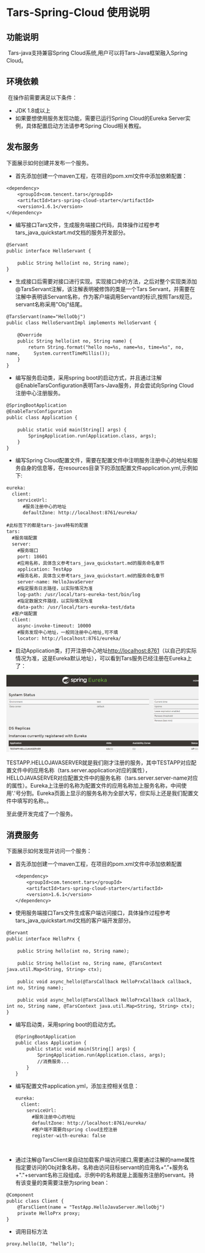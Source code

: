 # Tars-Spring-Cloud 使用说明

## 功能说明

​ Tars-java支持兼容Spring Cloud系统,用户可以将Tars-Java框架融入Spring Cloud。

## 环境依赖

​ 在操作前需要满足以下条件：

* JDK 1.8或以上
* 如果要想使用服务发现功能，需要已运行Spring Cloud的Eureka Server实例，具体配置启动方法请参考Spring Cloud相关教程。

## 发布服务

下面展示如何创建并发布一个服务。

* 首先添加创建一个maven工程，在项目的pom.xml文件中添加依赖配置：

```text
<dependency>
    <groupId>com.tencent.tars</groupId>
    <artifactId>tars-spring-cloud-starter</artifactId>
    <version>1.6.1</version>
</dependency>
```

* 编写接口Tars文件，生成服务端接口代码，具体操作过程参考tars\_java\_quickstart.md文档的服务开发部分。

```text
@Servant
public interface HelloServant {

	public String hello(int no, String name);          
}
```

* 生成接口后需要对接口进行实现。实现接口中的方法，之后对整个实现类添加@TarsServant注解，该注解表明被修饰的类是一个Tars Servant，并需要在注解中表明该Servant名称，作为客户端调用Servant的标识,按照Tars规范，servant名称采用"Obj"结尾。

```text
@TarsServant(name="HelloObj")
public class HelloServantImpl implements HelloServant {

    @Override
    public String hello(int no, String name) {
        return String.format("hello no=%s, name=%s, time=%s", no, name,     System.currentTimeMillis());
    }
}
```

* 编写服务启动类，采用spring boot的启动方式，并且通过注解@EnableTarsConfiguration表明Tars-Java服务，并会尝试向Spring Cloud注册中心注册服务。

```text
@SpringBootApplication
@EnableTarsConfiguration
public class Application {

    public static void main(String[] args) {
        SpringApplication.run(Application.class, args);
    }
}
```

* 编写Spring Cloud配置文件，需要在配置文件中注明服务注册中心的地址和服务自身的信息等，在resources目录下的添加配置文件application.yml,示例如下:

```text
eureka:
  client:
    serviceUrl:
      #服务注册中心的地址
	  defaultZone: http://localhost:8761/eureka/

#此标签下的都是tars-java特有的配置
tars:    
  #服务端配置
  server:
    #服务端口
    port: 18601 
    #应用名称，具体含义参考tars_java_quickstart.md的服务命名章节
    application: TestApp
    #服务名称，具体含义参考tars_java_quickstart.md的服务命名章节
    server-name: HelloJavaServer
    #指定服务日志路径，以实际情况为准
    log-path: /usr/local/tars-eureka-test/bin/log
    #指定数据文件路径，以实际情况为准
    data-path: /usr/local/tars-eureka-test/data
  #客户端配置
  client:
    async-invoke-timeout: 10000
    #服务发现中心地址，一般同注册中心地址,可不填
    locator: http://localhost:8761/eureka/
```

* 启动Application类，打开注册中心地址[http://localhost:8761](http://localhost:8761/)（以自己的实际情况为准，这是Eureka默认地址），可以看到Tars服务已经注册在Eureka上了：

![](../../.gitbook/assets/eureka-tars-java.png)

TESTAPP.HELLOJAVASERVER就是我们刚才注册的服务，其中TESTAPP对应配置文件中的应用名称（tars.server.application对应的属性），HELLOJAVASERVER对应配置文件中的服务名称（tars.server.server-name对应的属性）。Eureka上注册的名称为配置文件的应用名称加上服务名称，中间使用'.'号分割。Eureka页面上显示的服务名称为全部大写，但实际上还是我们配置文件中填写的名称。。

至此便开发完成了一个服务。

## 消费服务

下面展示如何发现并访问一个服务：

* 首先添加创建一个maven工程，在项目的pom.xml文件中添加依赖配置

  ```text
  <dependency>
      <groupId>com.tencent.tars</groupId>
      <artifactId>tars-spring-cloud-starter</artifactId>
      <version>1.6.1</version>
  </dependency>
  ```

* 使用服务端接口Tars文件生成客户端访问接口，具体操作过程参考tars\_java\_quickstart.md文档的客户端开发部分。

```text
@Servant
public interface HelloPrx {

	public String hello(int no, String name);

	public String hello(int no, String name, @TarsContext java.util.Map<String, String> ctx);

	public void async_hello(@TarsCallback HelloPrxCallback callback, int no, String name);

	public void async_hello(@TarsCallback HelloPrxCallback callback, int no, String name, @TarsContext java.util.Map<String, String> ctx);
}
```

* 编写启动类，采用spring boot的启动方式。

  ```text
  @SpringBootApplication
  public class Application {
      public static void main(String[] args) {
          SpringApplication.run(Application.class, args);
          //消费服务...
      }
  }
  ```

* 编写配置文件application.yml，添加主控相关信息：

  ```text
  eureka:
    client:
      serviceUrl:
        #服务注册中心的地址
        defaultZone: http://localhost:8761/eureka/
        #客户端不需要向spring cloud主控注册
        register-with-eureka: false
  ```

  ​

* 通过注解@TarsClient来自动加载客户端访问接口,需要通过注解的name属性指定要访问的Obj对象名称，名称由访问目标servant的应用名+“.”+服务名+"."+servant名称三段组成。示例中的名称就是上面服务注册的servant。持有该变量的类需要注册为spring bean：

```text
@Component
public class Client {
    @TarsClient(name = "TestApp.HelloJavaServer.HelloObj")
    private HelloPrx proxy;
}
```

* 调用目标方法

```text
proxy.hello(10, "hello");
```

